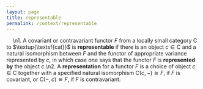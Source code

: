 ```yaml
---
layout: page
title: representable
permalink: /context/representable
---
```

$\quad$\n1. A covariant or contravariant functor $F$ from a locally small category $\mathsf{C}$ to $\textup{\textsf{cat}}$ is **representable** if there is an object $c \in \mathsf{C}$ and a natural isomorphism between $F$  and the functor of appropriate variance represented by $c$, in which case one says that the functor $F$ is **represented by** the object $c$.\n2. A **representation** for a functor $F$ is a choice of object $c \in \mathsf{C}$ together with a specified natural isomorphism $\mathsf{C}(c,-) \cong F$, if $F$ is covariant, or $\mathsf{C}(-,c)\cong F$, if $F$ is contravariant.

